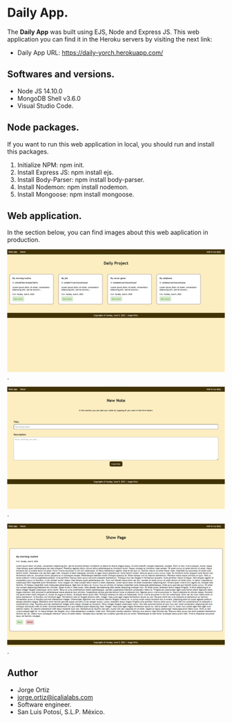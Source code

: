 # Daily App.

The **Daily App** was built using EJS, Node and Express JS. 
This web application you can find it in the Heroku servers
by visiting the next link:

* Daily App URL: https://daily-yorch.herokuapp.com/

## Softwares and versions.

* Node JS 14.10.0
* MongoDB Shell v3.6.0
* Visual Studio Code.

## Node packages.

If you want to run this web application in local, you should run and install this packages.

1. Initialize NPM: npm init.
2. Install Express JS: npm install ejs.
3. Install Body-Parser: npm install body-parser.
4. Install Nodemon: npm install nodemon.
5. Install Mongoose: npm install mongoose.

## Web application.

In the section below, you can find images about this web aaplication in production.

![](images/daily-home.png).


![](images/daily-app01.png).


![](images/daily-app012.png).

## Author

* Jorge Ortiz
* jorge.ortiz@icalialabs.com
* Software engineer.
* San Luis Potosí, S.L.P. México.
